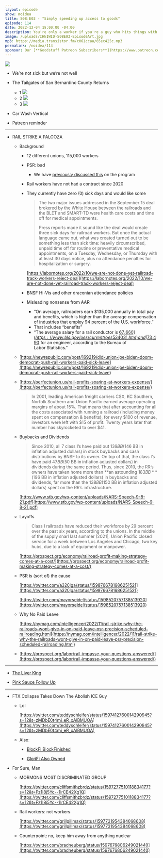 ```yaml
---
layout: episode
show: noidea
title: S08:E03 - "Simply speeding up access to goods"
episode: 114
date: 2022-12-04 18:00:00 -04:00
description: You're only a worker if you're a guy who hits things with a hammer.
image: /uploads/IHNIWID-S08E03-EpisodeArt.jpg
mp3: https://media.transistor.fm/c061ccaa/65ec425c.mp3
permalink: /noidea/114
sponsor: Our [**Goodstuff Patreon Subscribers**](https://www.patreon.com/goodstuff "Goodstuff on Patreon") and listeners just like you! Support your favorite podcasts directly to get access to the discord and more.
---
```


![](/uploads/IHNIWID-S08E03-EpisodeArt.jpg)

- We’re not sick but we’re not well
    
    
- The Tailgates of San Bernardino County Returns
    - 1
        ![](/uploads/tailgate1.jpg)
    - 2
        ![](/uploads/tailgate2.jpg)
    - 3
        ![](/uploads/tailgate3.jpg)
        
- Car Wash Vertical
- Patreon reminder

---

- RAIL STRIKE A PALOOZA
    - Background
        - 12 different unions, 115,000 workers
        - PSR: bad
            - We have [previously discussed this](https://goodstuff.network/noidea/81) on the program
        - Rail workers have not had a contract since 2020
        - They currently have zero (0) sick days and would like some
            
            > The two major issues addressed in the September 15 deal brokered by the White House between the railroads and the BLET and SMART-TD were health care costs and time off for medical appointments.
            >
            > Press reports made it sound like the deal would create three sick days for railroad workers. But once the actual language came out, what was created turned out to be something less than sick time: heavily circumscribed, unpaid time off for routine or preventative medical appointments, on a Tuesday, Wednesday, or Thursday with at least 30 days notice, plus no attendance penalties for hospitalization or surgery.
            
            [https://labornotes.org/2022/10/we-are-not-done-yet-railroad-track-workers-reject-deal](https://labornotes.org/2022/10/we-are-not-done-yet-railroad-track-workers-reject-deal)
            
        - BNSF Hi-Vis and other draconian attendance policies
        - Misleading nonsense from AAR
            - “On average, railroaders earn $135,000 annually in total pay and benefits, which is higher than the average compensation of industries that employ 94 percent of the U.S. workforce.”
            - That includes “benefits”
            - “The average salary for a rail conductor is [$67,660](https://www.bls.gov/oes/current/oes534031.htm) and [$73,490](https://www.bls.gov/oes/current/oes534011.htm) for an engineer, according to the Bureau of Labor Statistics.”
    - [https://newrepublic.com/post/169219/did-union-joe-biden-doom-democrat-push-rail-workers-paid-sick-leave](https://newrepublic.com/post/169219/did-union-joe-biden-doom-democrat-push-rail-workers-paid-sick-leave)
    - [https://perfectunion.us/rail-profits-soaring-at-workers-expense/](https://perfectunion.us/rail-profits-soaring-at-workers-expense/)
        
        > In 2001, leading American freight carriers CSX, KC Southern, Norfolk Southern and Union Pacific earned average operating margins of about 15%. That means that after accounting for all the costs associated with running a railroad (including money spent on compensation & benefits), for every $100 of revenue, investors were left with $15 of profit. Twenty years later that number has skyrocketed to over $41.

    - Buybacks and Dividends
        
        > Since 2010, all 7 class I’s have paid out $136 BB ($146 BB in inflation adjusted dollars) in stock buybacks and cash distributions by BNSF to its owner. On top of that, the class I’s have paid $47 BB ($50 BB in inflation adjusted dollars) in dividends during the same period. Thus, since 2010, the RR’s owners have taken home more than **an astounding $183 BB** ($196 BB in inflation adjusted dollars) in buybacks and dividends, far more than the $138BB ($150 BB in inflation adjusted dollars) spent on the RR’s infrastructure.
        
        [https://www.stb.gov/wp-content/uploads/NARS-Speech-9-8-21.pdf](https://www.stb.gov/wp-content/uploads/NARS-Speech-9-8-21.pdf)
        
    - Layoffs
        
        > Class I railroads have reduced their workforce by 29 percent over the past six years, according to the unions. In the middle of the supply snarl last summer [2021], Union Pacific closed service for a week between Los Angeles and Chicago, two key hubs, due to a lack of equipment or manpower.
        
        [https://prospect.org/economy/railroad-profit-making-strategy-comes-at-a-cost/](https://prospect.org/economy/railroad-profit-making-strategy-comes-at-a-cost/)
        
    - PSR is (sort of) the cause
        
        [https://twitter.com/a320lga/status/1598766781686251521](https://twitter.com/a320lga/status/1598766781686251521)
        
        [https://twitter.com/mayorseidel/status/1598520757138513920](https://twitter.com/mayorseidel/status/1598520757138513920)
        
    - Why No Paid Leave
        
        [https://nymag.com/intelligencer/2022/11/rail-strike-why-the-railroads-wont-give-in-on-paid-leave-psr-precision-scheduled-railroading.html](https://nymag.com/intelligencer/2022/11/rail-strike-why-the-railroads-wont-give-in-on-paid-leave-psr-precision-scheduled-railroading.html)
        
    - [https://prospect.org/labor/rail-impasse-your-questions-answered/](https://prospect.org/labor/rail-impasse-your-questions-answered/)

---

- [The Liver King](https://www.outkick.com/leaked-emails-point-to-liver-king-steroid-use/)
    
- [Pink Sauce Follow Up](https://www.vice.com/en/article/bvmayd/tiktok-pink-sauce-finally-hits-the-market-is-orange)

---

- FTX Collapse Takes Down The Abolish ICE Guy
    - Lol
        
        [https://twitter.com/teddyschleifer/status/1597412760014290945?s=12&t=zMDbE0t4mi_eR_xAlBMUOA](https://twitter.com/teddyschleifer/status/1597412760014290945?s=12&t=zMDbE0t4mi_eR_xAlBMUOA)
        
    - Also:
        - [BlockFi BlockFinished](https://decrypt.co/115744/crypto-lender-blockfi-files-bankruptcy-ftx-contagion-claims-another)
            
        - [GloriFi Also Owned](https://twitter.com/JarJarFan69/status/1594752052395130898)
            
- For Sure, Man
    - MORMONS MOST DISCRIMINATED GROUP
        
        [https://twitter.com/cliffsmithzbrdz/status/1597277510118834177?s=12&t=Fz1I8j5Yc--1lrCE42Xg1Q](https://twitter.com/cliffsmithzbrdz/status/1597277510118834177?s=12&t=Fz1I8j5Yc--1lrCE42Xg1Q)
        
    - Rail workers: not workers
        
        [https://twitter.com/grillpillmax/status/1597731954384068608](https://twitter.com/grillpillmax/status/1597731954384068608)
        
    - Counterpoint: no, keep him away from anything nuclear
        
        [https://twitter.com/bradneuberg/status/1597676806249021440](https://twitter.com/bradneuberg/status/1597676806249021440)